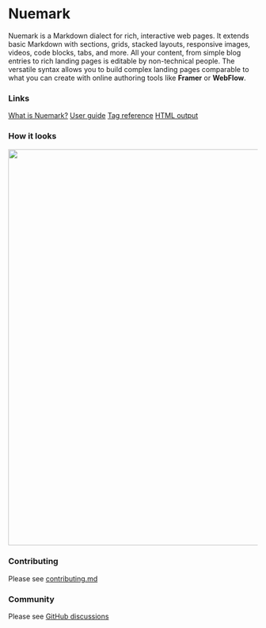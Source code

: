 

# Nuemark
Nuemark is a Markdown dialect for rich, interactive web pages. It extends basic Markdown with sections, grids, stacked layouts, responsive images, videos, code blocks, tabs, and more. All your content, from simple blog entries to rich landing pages is editable by non-technical people. The versatile syntax allows you to build complex landing pages comparable to what you can create with online authoring tools like **Framer** or **WebFlow**.

### Links

[What is Nuemark?](https://nuejs.org/blog/introducing-nuemark/)
[User guide](https://nuejs.org/docs/content.html)
[Tag reference](https://nuejs.org/docs/tags.html)
[HTML output](https://nuejs.org/docs/page-layout.html)


### How it looks

<a href="https://nuejs.org/blog/introducing-nuemark/">
  <img src="https://nuejs.org/img/nuemark-content-big.png" width="800"></a>


### Contributing

Please see [contributing.md](/CONTRIBUTING.md)


### Community

Please see [GitHub discussions](https://github.com/nuejs/nue/discussions)

